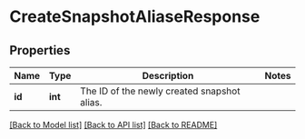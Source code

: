 # CreateSnapshotAliaseResponse

## Properties
Name | Type | Description | Notes
------------ | ------------- | ------------- | -------------
**id** | **int** | The ID of the newly created snapshot alias. | 

[[Back to Model list]](../README.md#documentation-for-models) [[Back to API list]](../README.md#documentation-for-api-endpoints) [[Back to README]](../README.md)


